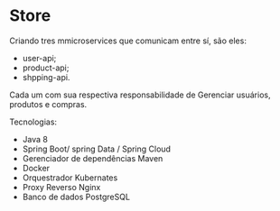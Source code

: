 # Store

Criando tres mmicroservices que comunicam entre sí, são eles:

- user-api;
- product-api;
- shpping-api.

Cada um com sua respectiva responsabilidade de Gerenciar usuários, produtos e compras.

Tecnologias:

- Java 8
- Spring Boot/ spring Data / Spring Cloud
- Gerenciador de dependências Maven
- Docker
- Orquestrador Kubernates
- Proxy Reverso Nginx
- Banco de dados PostgreSQL

